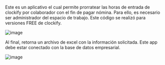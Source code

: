 Este es un aplicativo el cual permite prorratear las horas de entrada de clockify por colaborador con el fin de pagar nómina.
Para ello, es necesario ser administrador del espacio de trabajo. Este código se realizó para versiones FREE de clockify. 

![image](https://github.com/user-attachments/assets/d8225e03-4ea4-48de-9aa2-5d8caf9df202)

Al final, retorna un archivo de excel con la información solicitada. Este app debe estar conectado con la base de datos empresarial.

![image](https://github.com/user-attachments/assets/f1019e3c-33d2-426d-9079-77519ef300c0)

